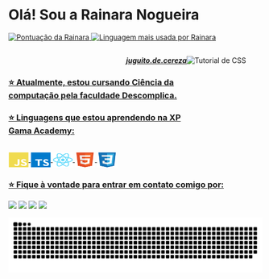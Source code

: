 # Olá! Sou a Rainara Nogueira



 <div>
  <a href="https://github.com/rainaranm">
  <img height="160em" alt='Pontuação da Rainara'src="https://github-readme-stats.vercel.app/api?username=rainaranm&show_icons=true&theme=dracula&include_all_commits=true&count_private=true"/>
  <img height="160em" alt = 'Linguagem mais usada por Rainara' src="https://github-readme-stats.vercel.app/api/top-langs/?username=rainaranm&layout=compact&langs_count=7&theme=dracula"/>
</div>

  ##
 
 <img align = "right" src="https://cdn.discordapp.com/attachments/877301772597731359/877672530201178182/Completo.gif" alt="Tutorial de CSS" title="GIF" width="150" height="150" />
 <h5 align = "right">juguito.de.cereza</h5>
  
### ⭐ Atualmente, estou cursando Ciência da computação pela faculdade Descomplica. <br>
### ⭐ Linguagens que estou aprendendo na XP Gama Academy:  
 <div style="display: inline_block"><br>
  <img align="center" alt="Ícone javaScript" height="30" width="40" src="https://raw.githubusercontent.com/devicons/devicon/master/icons/javascript/javascript-plain.svg">
  <img align="center" alt="Ícone typeScript" height="30" width="40" src="https://raw.githubusercontent.com/devicons/devicon/master/icons/typescript/typescript-plain.svg">
  <img align="center" alt="Ícone React" height="30" width="40" src="https://raw.githubusercontent.com/devicons/devicon/master/icons/react/react-original.svg">
  <img align="center" alt="Ícone HTML" height="30" width="40" src="https://raw.githubusercontent.com/devicons/devicon/master/icons/html5/html5-original.svg">
  <img align="center" alt="Ícone CSS" height="30" width="40" src="https://raw.githubusercontent.com/devicons/devicon/master/icons/css3/css3-original.svg">
  
</div>
   
 ### ⭐ Fique à vontade para entrar em contato comigo por:
 
  <div>
  <a href="https://www.instagram.com/rainara_nm/" target="_blank"><img src="https://img.shields.io/badge/-Instagram-%23E4405F?style=for-the-badge&logo=instagram&logoColor=white" target="_blank"></a>
  <a href="https://discord.gg/vNVnBt5HCc" target="_blank"><img src="https://img.shields.io/badge/Discord-7289DA?style=for-the-badge&logo=discord&logoColor=white" target="_blank"></a> 
  <a href = "mailto:rainara.n.moura@gmail.com"><img src="https://img.shields.io/badge/-Gmail-%23333?style=for-the-badge&logo=gmail&logoColor=white" target="_blank"></a>
  <a href="https://www.linkedin.com/in/rainaranm/" target="_blank"><img src="https://img.shields.io/badge/-LinkedIn-%230077B5?style=for-the-badge&logo=linkedin&logoColor=white" target="_blank"></a>
   
   ![Snake animation](https://github.com/rainaranm/rainaranm/blob/output/github-contribution-grid-snake.svg)
    
</div>

